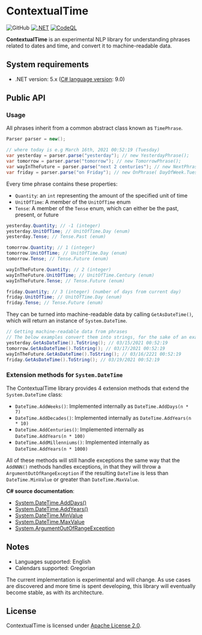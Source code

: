 # ContextualTime
![GitHub](https://img.shields.io/github/license/neoncitylights/ContextualTime)
[![.NET](https://github.com/neoncitylights/ContextualTime/actions/workflows/dotnet.yml/badge.svg)](https://github.com/neoncitylights/ContextualTime/actions/workflows/dotnet.yml)
[![CodeQL](https://github.com/neoncitylights/ContextualTime/actions/workflows/codeql-analysis.yml/badge.svg)](https://github.com/neoncitylights/ContextualTime/actions/workflows/codeql-analysis.yml)

**ContextualTime** is an experimental NLP library for understanding phrases related to dates and time, and convert it to
machine-readable data.

## System requirements
* .NET version: 5.x ([C# language version](https://docs.microsoft.com/en-us/dotnet/csharp/language-reference/configure-language-version#defaults): 9.0)

## Public API
### Usage
All phrases inherit from a common abstract class known as `TimePhrase`.

```c#
Parser parser = new();

// where today is e.g March 16th, 2021 00:52:19 (Tuesday)
var yesterday = parser.parse("yesterday"); // new YesterdayPhrase();
var tomorrow = parser.parse("tomorrow"); // new TomorrowPhrase();
var wayInTheFuture = parser.parse("next 2 centuries"); // new NextPhrase( 2, UnitOfTime.Century );
var friday = parser.parse("on Friday"); // new OnPhrase( DayOfWeek.Tuesday, DayOfWeek.Friday );
```

Every time phrase contains these properties:
 - `Quantity`: an `int` representing the amount of the specified unit of time
 - `UnitOfTime`: A member of the `UnitOfTime` enum
 - `Tense`: A member of the `Tense` enum, which can either be the past, present, or future
```c#
yesterday.Quantity; // -1 (integer)
yesterday.UnitOfTime; // UnitOfTime.Day (enum)
yesterday.Tense; // Tense.Past (enum)

tomorrow.Quantity; // 1 (integer)
tomorrow.UnitOfTime; // UnitOfTime.Day (enum)
tomorrow.Tense; // Tense.Future (enum)

wayInTheFuture.Quantity; // 2 (integer)
wayInTheFuture.UnitOfTime; // UnitOfTime.Century (enum)
wayInTheFuture.Tense; // Tense.Future (enum)

friday.Quantity; // 3 (integer) (number of days from current day)
friday.UnitOfTime; // UnitOfTime.Day (enum)
friday.Tense; // Tense.Future (enum)
```

They can be turned into machine-readable data by calling
`GetAsDateTime()`, which will return an instance of `System.DateTime`.
```c#
// Getting machine-readable data from phrases
// The below examples convert them into strings, for the sake of an example
yesterday.GetAsDateTime().ToString(); // 03/15/2021 00:52:19
tomorrow.GetAsDateTime().ToString(); // 03/17/2021 00:52:19
wayInTheFuture.GetAsDateTime().ToString(); // 03/16/2221 00:52:19
friday.GetAsDateTime().ToString(); // 03/19/2021 00:52:19
```

### Extension methods for `System.DateTime`
The ContextualTime library provides 4 extension methods that extend the `System.DateTime` class:
 * `DateTime.AddWeeks()`: Implemented internally as `DateTime.AddDays(n * 7)`
 * `DateTime.AddDecades()`: Implemented internally as `DateTime.AddYears(n * 10)`
 * `DateTime.AddCenturies()`: Implemented internally as `DateTime.AddYears(n * 100)`
 * `DateTime.AddMillenniums()`: Implemented internally as `DateTime.AddYears(n * 1000)`

All of these methods will still handle exceptions the same way that the `AddNNN()` methods handles exceptions, in that they will throw a `ArgumentOutOfRangeException` if  the resulting `DateTime` is less than `DateTime.MinValue` or greater than `DateTime.MaxValue`.

**C# source documentation**:
 * [System.DateTime.AddDays()](https://docs.microsoft.com/en-us/dotnet/api/system.datetime.adddays?view=net-5.0)
 * [System.DateTime.AddYears()](https://docs.microsoft.com/en-us/dotnet/api/system.datetime.addyears?view=net-5.0)
 * [System.DateTime.MinValue](https://docs.microsoft.com/en-us/dotnet/api/system.datetime.minvalue?view=net-5.0)
 * [System.DateTime.MaxValue](https://docs.microsoft.com/en-us/dotnet/api/system.datetime.maxvalue?view=net-5.0)
 * [System.ArgumentOutOfRangeException](https://docs.microsoft.com/en-us/dotnet/api/system.argumentoutofrangeexception?view=net-5.0)

## Notes
 * Languages supported: English
 * Calendars supported: Gregorian

The current implementation is experimental and will change. As use cases are discovered and more time is spent developing, this library will eventually become stable, as with its architecture.

## License
ContextualTime is licensed under [Apache License 2.0](/LICENSE).
